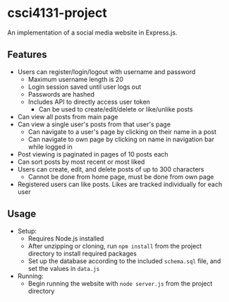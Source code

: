 ﻿# csci4131-project

An implementation of a social media website in Express.js.

## Features
- Users can register/login/logout with username and password
  - Maximum username length is 20
  - Login session saved until user logs out
  - Passwords are hashed
  - Includes API to directly access user token
    - Can be used to create/edit/delete or like/unlike posts
- Can view all posts from main page
- Can view a single user's posts from that user's page
  - Can navigate to a user's page by clicking on their name in a post
  - Can navigate to own page by clicking on name in navigation bar while logged in
- Post viewing is paginated in pages of 10 posts each
- Can sort posts by most recent or most liked
- Users can create, edit, and delete posts of up to 300 characters
  - Cannot be done from home page, must be done from own page
- Registered users can like posts. Likes are tracked individually for each user

## Usage
- Setup:
    - Requires Node.js installed
    - After unzipping or cloning, run `npm install` from the project directory to install required packages
    - Set up the database according to the included `schema.sql` file, and set the values in `data.js`
- Running:
  - Begin running the website with `node server.js` from the project directory
